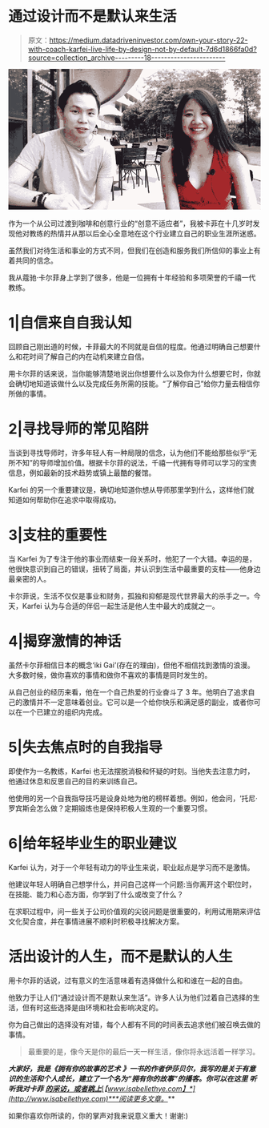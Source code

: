 # 通过设计而不是默认来生活

> 原文：<https://medium.datadriveninvestor.com/own-your-story-22-with-coach-karfei-live-life-by-design-not-by-default-7d6d1866fa0d?source=collection_archive---------18----------------------->

![](img/a761178405144a613698d88bf40b65e8.png)

作为一个从公司过渡到咖啡和创意行业的“创意不适应者”，我被卡菲在十几岁时发现他对教练的热情并从那以后全心全意地在这个行业建立自己的职业生涯所迷惑。

虽然我们对待生活和事业的方式不同，但我们在创造和服务我们所信仰的事业上有着共同的信念。

我从蔻驰·卡尔菲身上学到了很多，他是一位拥有十年经验和多项荣誉的千禧一代教练。

# **1|自信来自自我认知**

回顾自己刚出道的时候，卡菲最大的不同就是自信的程度。他通过明确自己想要什么和花时间了解自己的内在动机来建立自信。

用卡尔菲的话来说，当你能够清楚地说出你想要什么以及你为什么想要它时，你就会确切地知道该做什么以及完成任务所需的技能。“了解你自己”给你力量去相信你所做的事情。

# **2|寻找导师的常见陷阱**

当谈到寻找导师时，许多年轻人有一种局限的信念，认为他们不能给那些似乎“无所不知”的导师增加价值。根据卡尔菲的说法，千禧一代拥有导师可以学习的宝贵信息，例如最新的技术趋势或镇上最酷的餐馆。

Karfei 的另一个重要建议是，确切地知道你想从导师那里学到什么，这样他们就知道如何帮助你在追求中取得成功。

# **3|支柱的重要性**

当 Karfei 为了专注于他的事业而结束一段关系时，他犯了一个大错。幸运的是，他很快意识到自己的错误，扭转了局面，并认识到生活中最重要的支柱——他身边最亲密的人。

卡尔菲说，生活不仅仅是事业和财务，孤独和抑郁是现代世界最大的杀手之一。今天，Karfei 认为与合适的伴侣一起生活是他人生中最大的成就之一。

# **4|揭穿激情的神话**

虽然卡尔菲相信日本的概念‘iki Gai’(存在的理由)，但他不相信找到激情的浪漫。大多数时候，做你喜欢的事情和做你不喜欢的事情是同时发生的。

从自己创业的经历来看，他在一个自己热爱的行业奋斗了 3 年。他明白了追求自己的激情并不一定意味着创业。它可以是一个给你快乐和满足感的副业，或者你可以在一个已建立的组织内完成。

# **5|失去焦点时的自我指导**

即使作为一名教练，Karfei 也无法摆脱消极和怀疑的时刻。当他失去注意力时，他通过休息和反思自己的目的来训练自己。

他使用的另一个自我指导技巧是设身处地为他的榜样着想。例如，他会问，‘托尼·罗宾斯会怎么做？定期锻炼也是保持积极人生观的一个重要习惯。

# 6|给年轻毕业生的职业建议

Karfei 认为，对于一个年轻有动力的毕业生来说，职业起点是学习而不是激情。

他建议年轻人明确自己想学什么，并问自己这样一个问题:当你离开这个职位时，在技能、能力和心态方面，你学到了什么或改变了什么？

在求职过程中，问一些关于公司价值观的尖锐问题是很重要的，利用试用期来评估文化契合度，并在事情进展不顺利时积极寻找解决方案。

# **活出设计的人生，而不是默认的人生**

用卡尔菲的话说，过有意义的生活意味着有选择做什么和和谁在一起的自由。

他致力于让人们“通过设计而不是默认来生活”。许多人认为他们过着自己选择的生活，但有时这些选择是由环境和社会影响决定的。

你为自己做出的选择没有对错，每个人都有不同的时间表去追求他们被召唤去做的事情。

> 最重要的是，像今天是你的最后一天一样生活，像你将永远活着一样学习。

***大家好，我是《拥有你的故事的艺术*** ***》一书的作者伊莎贝尔，我写的是关于有意识的生活和个人成长，建立了一个名为“拥有你的故事”的播客。你可以在这里*** ***听听我对卡菲*** [***的采访，或者跳上***](http://www.isabellethye.com/story-22-coach-karfei-live-life-design-default/)[*【www.isabellethye.com】*](http://www.isabellethye.com)***阅读更多文章。***

如果你喜欢你所读的，你的掌声对我来说意义重大！谢谢:)